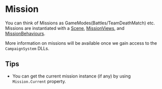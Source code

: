 # Mission

You can think of Missions as GameModes\(Battles/TeamDeathMatch\) etc. Missions are instantiated with a [Scene](https://github.com/Bannerlord-Modding/Documentation/tree/69fbb4b6e777bdaab5349c04490ba7247e8bdf38/_csharp-api/mountandblade/scene.md), [MissionViews](https://github.com/Bannerlord-Modding/Documentation/tree/69fbb4b6e777bdaab5349c04490ba7247e8bdf38/_csharp-api/mountandblade/missionbehaviour/missionview.md), and [MissionBehaviours](https://github.com/Bannerlord-Modding/Documentation/tree/69fbb4b6e777bdaab5349c04490ba7247e8bdf38/_csharp-api/mountandblade/missionbehaviour/README.md).

More information on missions will be available once we gain access to the `CampaignSystem` DLLs.

## Tips

* You can get the current mission instance \(if any\) by using `Mission.Current` property.


